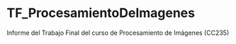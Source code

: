 # TF_ProcesamientoDeImagenes
Informe del Trabajo Final del curso de Procesamiento de Imágenes (CC235)
